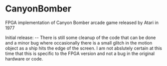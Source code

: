 # CanyonBomber
FPGA implementation of Canyon Bomber arcade game released by Atari in 1977


Initial release:
-- There is still some cleanup of the code that can be done and a minor bug where occasionally there is a small glitch in the motion object as a ship hits the edge of the screen. I am not abslutely certain at this time that this is specific to the FPGA version and not a bug in the original hardware or code. 
